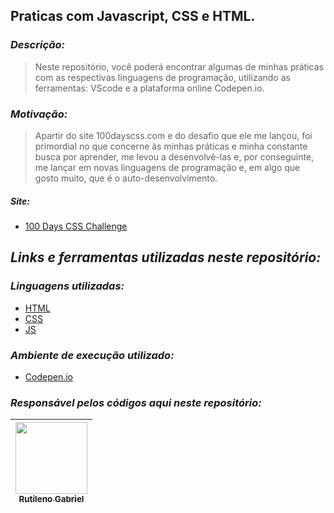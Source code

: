 ## Praticas com Javascript, CSS e HTML.

### *Descrição:*

> Neste repositório, você poderá encontrar algumas de minhas práticas com as respectivas linguagens de programação,
> utilizando as ferramentas: VScode e a plataforma online Codepen.io.

### *Motivação:*

> Apartir do site 100dayscss.com e do desafio que ele me lançou, foi primordial no que concerne às minhas práticas e 
> minha constante busca por aprender, me levou a desenvolvê-las e, por conseguinte,
> me lançar em novas linguagens de programação e, em algo que gosto muito, que é o auto-desenvolvimento.

##### *Site:*

- [100 Days CSS Challenge](https://100dayscss.com/)

## *Links e ferramentas utilizadas neste repositório:*

### *Linguagens utilizadas:*

- [HTML](https://developer.mozilla.org/pt-BR/docs/Web/HTML)
- [CSS](https://developer.mozilla.org/pt-BR/docs/Web/CSS)
- [JS](https://developer.mozilla.org/pt-BR/docs/Web/JavaScript)

### *Ambiente de execução utilizado:*

- [Codepen.io](https://codepen.io/)

### *Responsável pelos códigos aqui neste repositório:*

| [<img src="https://avatars.githubusercontent.com/u/92885893?v=4" width=115><br><sub>Rutileno Gabriel</sub>](https://github.com/BigLeno) |
| :---: |
